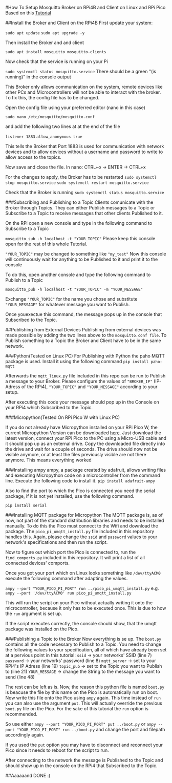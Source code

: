 #How To Setup Mosquitto Broker on RPi4B and Client on Linux and RPi Pico
Based on this [Tutorial](https://pimylifeup.com/raspberry-pi-mosquitto-mqtt-server/)

##Install the Broker and Client on the RPi4B
First update your system:

`sudo apt update`
`sudo apt upgrade -y`

Then install the Broker and and client

`sudo apt install mosquitto mosquitto-clients`

Now check that the service is running on your Pi

`sudo systemctl status mosquitto.service`
There should be a green "(is running)" in the console output

This Broker only allows communication on the system, remote devices like other PCs and Microcontrollers will not be able to interact with the broker. To fix this, the config file has to be changed.

Open the config file using your preferred editor (nano in this case)

`sudo nano /etc/mosquitto/mosquitto.conf`

and add the following two lines at at the end of the file

`listener 1883`
`allow_anonymous true`

This tells the Broker that Port 1883 is used for communication with network devices and to allow devices without a username and password to write to allow access to the topics.

Now save and close the file.
In nano: CTRL+o -> ENTER -> CTRL+x

For the changes to apply, the Broker has to be restarted
`sudo systemctl stop mosquitto.service`
`sudo systemctl restart mosquitto.service`

Check that the Broker is running
`sudo systemctl status mosquitto.service`

###Subscribing and Publishing to a Topic
Clients comunicate with the Broker through Topics. They can either Publish messages to a Topic or Subscribe to a Topic to receive messages that other clients Published to it.

On the RPi open a new console and type in the following command to Subscribe to a Topic

`mosquitto_sub -h localhost -t "YOUR_TOPIC"`
Please keep this console open for the rest of this whole Tutorial.

`"YOUR_TOPIC"` may be changed to something like `"my_test"`
Now this console will continuously wait for anything to be Published to it and print it to the console

To do this, open another console and type the following command to Publish to a Topic

`mosquitto_pub -h localhost -t "YOUR_TOPIC" -m "YOUR_MESSAGE"`

Exchange `"YOUR_TOPIC"` for the name you chose and substitute `"YOUR_MESSAGE"` for whatever message you want to Publish.

Once youexectue this command, the message pops up in the console that Subscribed to the Topic.

##Publishing from External Devices
Publishing from external devices was made possible by adding the two lines above to the `mosquitto.conf file`. To Publish something to a Topic the Broker and Client have to be in the same network.

###Python(Tested on Linux PC)
For Publishing with Python the paho MQTT package is used. Install it using the following command
`pip install paho-mqtt`

Afterwards the `mqtt_linux.py` file included in this repo can be run to Publish a message to your Broker.
Please configure the values of `"BROKER_IP"` (IP-Adress of the RPi4), `"YOUR_TOPIC"` and `"YOUR_MESSAGE"` according to your setup. 

After executing this code your message should pop up in the Console on your RPi4 which Subscribed to the Topic.

###Micropython(Tested On RPi Pico W with Linux PC)

If you do not already have Micropython installed on your RPi Pico W, the current Micropython Version can be downloaded [here](https://micropython.org/download/rp2-pico-w/). Just download the latest version, connect your RPi Pico to the PC using a Micro-USB cable and it should pop up as an external drive.
Copy the downloaded file directly into the drive and wait for a couple of seconds. The drive should now not be visible anymore, or at least the files previously visible are not there anymore.
This means everything worked

###Installing ampy
ampy, a package created by adafruit, allows writing files and executing Micropython code on a microcontroller from the command line. Execute the following code to install it.
`pip install adafruit-ampy`

Also to find the port to which the Pico is connected you need the serial package, if it is not yet installed, use the following command.

`pip install serial`

###Installing MQTT package for Micropython
The MQTT package is, as of now, not part of the standard distribution libraries and needs to be installed manually.
To do this the Pico must connect to the Wifi and download the package. The `pico_pi_umqtt_install.py` file included in this repository handles this. Again, please change the `ssid` and `password` values to your network's specifications and then run the script.

Now to figure out which port the Pico is connected to, run the `find_comports.py` included in this repository. It will print a list of all connected devices' comports.

Once you got your port which on Linux looks something like `/dev/ttyACM0` execute the following command after adapting the values.

`ampy --port "YOUR_PICO_PI_PORT" run ../pico_pi_umqtt_install.py`
e.g.
`ampy --port '/dev/ttyACM0' run pico_pi_umqtt_install.py`

This will run the script on your Pico without actually writing it onto the microcontroller, because it only has to be executed once. This is due to how the `run` argument is set up.

If the script executes correctly, the console should show, that the umqtt package was installed on the Pico.

###Publishing a Topic to the Broker
Now everything is se up. The `boot.py` contains all the code necessary to Publish to a Topic. You need to change the following values to your specification, all of which have already been set at a pervious point in this tutorial:
`ssid` -> your networks' SSID (line 7)
`password` -> your networks' password (line 8)
`mqtt_server` -> set to your RPi4's IP Adress (line 19)
`topic_pub` -> set to the Topic you want to Publish to (line 21)
`YOUR_MESSAGE` -> change the String to the message you want to send (line 48)

The rest can be left as is. Now, the reason this python file is named `boot.py` is beacuse the file by this name on the Pico is automatically run on boot. Now write this file onto the Pico using `ampy` again. This time instead of `run` you can also use the argument `put`. This will actually override the previous `boot.py` file on the Pico.
For the sake of this tutorial the `run` option is recommended.

So use either
`ampy --port "YOUR_PICO_PI_PORT" put ../boot.py`
or
`ampy --port "YOUR_PICO_PI_PORT" run ../boot.py`
and change the port and filepath accordingly again.

If you used the `put` option you may have to disconnect and reconnect your Pico since it needs to reboot for the script to run.

After connecting to the network the message is Published to the Topic and should show up in the console on the RPi4 that Subscribed to the Topic.


##Aaaaaand DONE :)